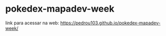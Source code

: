 # pokedex-mapadev-week

link para acessar na web: https://pedrou103.github.io/pokedex-mapadev-week/
